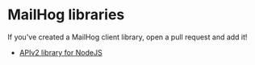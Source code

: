 MailHog libraries
=================

If you've created a MailHog client library, open a pull request and add it!

* [APIv2 library for NodeJS](https://github.com/blueimp/mailhog-node)
